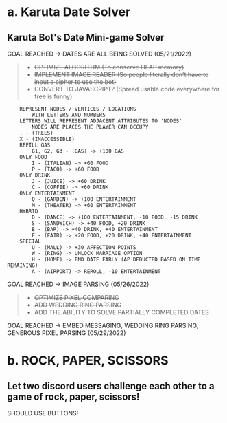 # a. Karuta Date Solver

## Karuta Bot's Date Mini-game Solver

GOAL REACHED -> DATES ARE ALL BEING SOLVED (05/21/2022)

> * <del>OPTIMIZE ALGORITHM (To conserve HEAP memory)</del>
> * <del>IMPLEMENT IMAGE READER (So people literally don't have to input a cipher to use the bot)</del>
> * CONVERT TO JAVASCRIPT? (Spread usable code everywhere for free is funny)

```
    REPRESENT NODES / VERTICES / LOCATIONS
        WITH LETTERS AND NUMBERS
    LETTERS WILL REPRESENT ADJACENT ATTRIBUTES TO 'NODES'
        NODES ARE PLACES THE PLAYER CAN OCCUPY
    . - (TREES)
    X - (INACCESSIBLE)
    REFILL GAS
        G1, G2, G3 - (GAS) -> +100 GAS
    ONLY FOOD
        I - (ITALIAN) -> +60 FOOD
        P - (TACO) -> +60 FOOD
    ONLY DRINK
        J - (JUICE) -> +60 DRINK
        C - (COFFEE) -> +60 DRINK
    ONLY ENTERTAINMENT
        Q - (GARDEN) -> +100 ENTERTAINMENT
        M - (THEATER) -> +60 ENTERTAINMENT
    HYBRID
        D - (DANCE) -> +100 ENTERTAINMENT, -10 FOOD, -15 DRINK
        S - (SANDWICH) -> +40 FOOD, +20 DRINK
        B - (BAR) -> +40 DRINK, +40 ENTERTAINMENT
        F - (FAIR) -> +20 FOOD, +20 DRINK, +40 ENTERTAINMENT
    SPECIAL
        U - (MALL) -> +30 AFFECTION POINTS
        W - (RING) -> UNLOCK MARRIAGE OPTION
        H - (HOME) -> END DATE EARLY (AP DEDUCTED BASED ON TIME REMAINING)
        A - (AIRPORT) -> REROLL, -10 ENTERTAINMENT
```

GOAL REACHED -> IMAGE PARSING (05/26/2022)

> * <del>OPTIMIZE PIXEL COMPARING</del>
> * <del>ADD WEDDING RING PARSING</del>
> * ADD THE ABILITY TO SOLVE PARTIALLY COMPLETED DATES

GOAL REACHED -> EMBED MESSAGING, WEDDING RING PARSING, GENEROUS PIXEL PARSING (05/29/2022)

# b. ROCK, PAPER, SCISSORS

## Let two discord users challenge each other to a game of rock, paper, scissors!

SHOULD USE BUTTONS!
